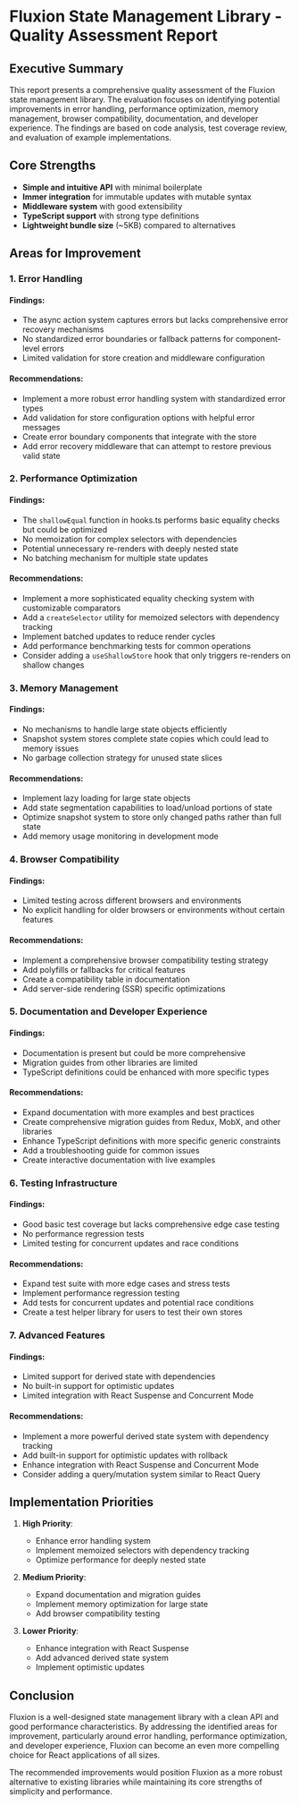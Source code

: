 # Fluxion State Management Library - Quality Assessment Report

## Executive Summary

This report presents a comprehensive quality assessment of the Fluxion state management library. The evaluation focuses on identifying potential improvements in error handling, performance optimization, memory management, browser compatibility, documentation, and developer experience. The findings are based on code analysis, test coverage review, and evaluation of example implementations.

## Core Strengths

- **Simple and intuitive API** with minimal boilerplate
- **Immer integration** for immutable updates with mutable syntax
- **Middleware system** with good extensibility
- **TypeScript support** with strong type definitions
- **Lightweight bundle size** (~5KB) compared to alternatives

## Areas for Improvement

### 1. Error Handling

#### Findings:
- The async action system captures errors but lacks comprehensive error recovery mechanisms
- No standardized error boundaries or fallback patterns for component-level errors
- Limited validation for store creation and middleware configuration

#### Recommendations:
- Implement a more robust error handling system with standardized error types
- Add validation for store configuration options with helpful error messages
- Create error boundary components that integrate with the store
- Add error recovery middleware that can attempt to restore previous valid state

### 2. Performance Optimization

#### Findings:
- The `shallowEqual` function in hooks.ts performs basic equality checks but could be optimized
- No memoization for complex selectors with dependencies
- Potential unnecessary re-renders with deeply nested state
- No batching mechanism for multiple state updates

#### Recommendations:
- Implement a more sophisticated equality checking system with customizable comparators
- Add a `createSelector` utility for memoized selectors with dependency tracking
- Implement batched updates to reduce render cycles
- Add performance benchmarking tests for common operations
- Consider adding a `useShallowStore` hook that only triggers re-renders on shallow changes

### 3. Memory Management

#### Findings:
- No mechanisms to handle large state objects efficiently
- Snapshot system stores complete state copies which could lead to memory issues
- No garbage collection strategy for unused state slices

#### Recommendations:
- Implement lazy loading for large state objects
- Add state segmentation capabilities to load/unload portions of state
- Optimize snapshot system to store only changed paths rather than full state
- Add memory usage monitoring in development mode

### 4. Browser Compatibility

#### Findings:
- Limited testing across different browsers and environments
- No explicit handling for older browsers or environments without certain features

#### Recommendations:
- Implement a comprehensive browser compatibility testing strategy
- Add polyfills or fallbacks for critical features
- Create a compatibility table in documentation
- Add server-side rendering (SSR) specific optimizations

### 5. Documentation and Developer Experience

#### Findings:
- Documentation is present but could be more comprehensive
- Migration guides from other libraries are limited
- TypeScript definitions could be enhanced with more specific types

#### Recommendations:
- Expand documentation with more examples and best practices
- Create comprehensive migration guides from Redux, MobX, and other libraries
- Enhance TypeScript definitions with more specific generic constraints
- Add a troubleshooting guide for common issues
- Create interactive documentation with live examples

### 6. Testing Infrastructure

#### Findings:
- Good basic test coverage but lacks comprehensive edge case testing
- No performance regression tests
- Limited testing for concurrent updates and race conditions

#### Recommendations:
- Expand test suite with more edge cases and stress tests
- Implement performance regression testing
- Add tests for concurrent updates and potential race conditions
- Create a test helper library for users to test their own stores

### 7. Advanced Features

#### Findings:
- Limited support for derived state with dependencies
- No built-in support for optimistic updates
- Limited integration with React Suspense and Concurrent Mode

#### Recommendations:
- Implement a more powerful derived state system with dependency tracking
- Add built-in support for optimistic updates with rollback
- Enhance integration with React Suspense and Concurrent Mode
- Consider adding a query/mutation system similar to React Query

## Implementation Priorities

1. **High Priority**:
   - Enhance error handling system
   - Implement memoized selectors with dependency tracking
   - Optimize performance for deeply nested state

2. **Medium Priority**:
   - Expand documentation and migration guides
   - Implement memory optimization for large state
   - Add browser compatibility testing

3. **Lower Priority**:
   - Enhance integration with React Suspense
   - Add advanced derived state system
   - Implement optimistic updates

## Conclusion

Fluxion is a well-designed state management library with a clean API and good performance characteristics. By addressing the identified areas for improvement, particularly around error handling, performance optimization, and developer experience, Fluxion can become an even more compelling choice for React applications of all sizes.

The recommended improvements would position Fluxion as a more robust alternative to existing libraries while maintaining its core strengths of simplicity and performance.